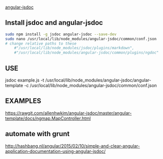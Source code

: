 [angular-jsdoc](https://github.com/allenhwkim/angular-jsdoc)  

## Install jsdoc and angular-jsdoc
```bash
sudo npm install -g jsdoc angular-jsdoc --save-dev 
sudo nano /usr/local/lib/node_modules/angular-jsdoc/common/conf.json  
# change relative paths to these
    #"/usr/local/lib/node_modules/jsdoc/plugins/markdown",  
    #"/usr/local/lib/node_modules/angular-jsdoc/common/plugins/ngdoc" 
```
 
    
## USE    
jsdoc example.js -t /usr/local/lib/node_modules/angular-jsdoc/angular-template -c /usr/local/lib/node_modules/angular-jsdoc/common/conf.json

## EXAMPLES
https://rawgit.com/allenhwkim/angular-jsdoc/master/angular-template/docs/ngmap.MapController.html  

## automate with grunt
http://hashbang.nl/angular/2015/02/10/simple-and-clear-angular-application-documentation-using-angular-jsdoc/



